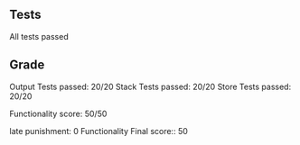 ## Tests


All tests passed 


## Grade

Output Tests passed: 20/20 
Stack Tests passed: 20/20 
Store Tests passed: 20/20 

Functionality score: 50/50


late punishment: 0
Functionality Final score:: 50
